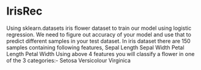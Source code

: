 # IrisRec
Using sklearn.datasets iris flower dataset to train our model using logistic regression. We need to figure out accuracy of your model and use that to predict different samples in your test dataset. In iris dataset there are 150 samples containing following features,  Sepal Length Sepal Width Petal Length Petal Width Using above 4 features you will classify a flower in one of the 3 categories:-  Setosa Versicolour Virginica
